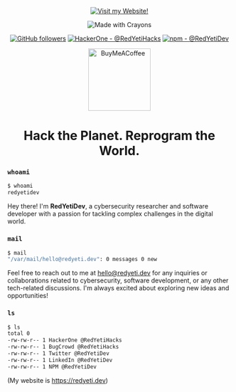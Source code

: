 <div align="center">
 
[![Visit my Website!](https://images.weserv.nl/?url=avatars.githubusercontent.com/u/38299977&mask=circle&width=200)](https://redyetidev.github.io)
 
![Made with Crayons](https://forthebadge.com/images/featured/featured-made-with-crayons.svg)

[![GitHub followers](https://img.shields.io/github/followers/RedYetiDev?label=Follow%20RedYetiDev&style=for-the-badge)](https://github.com/RedYetiDev?tab=followers) [![HackerOne - @RedYetiHacks](https://img.shields.io/badge/HackerOne-RedYetiHacks-brightgreen?style=for-the-badge)](https://hackerone.com/RedYetiHacks) [![npm - @RedYetiDev](https://img.shields.io/badge/npm-RedYetiDev-red?logo=npm&style=for-the-badge)](https://www.npmjs.com/~redyetidev)

[<img src="https://cdn.buymeacoffee.com/buttons/v2/default-violet.png" alt="BuyMeACoffee" width="140">](https://www.buymeacoffee.com/redyetidev)

<h1>Hack the Planet. Reprogram the World.</h1>

</div>

### `whoami`
```bash
$ whoami
redyetidev
```

Hey there! I'm **RedYetiDev**, a cybersecurity researcher and software developer with a passion for tackling complex challenges in the digital world.

### `mail`
```bash
$ mail
"/var/mail/hello@redyeti.dev": 0 messages 0 new
```

Feel free to reach out to me at <hello@redyeti.dev> for any inquiries or collaborations related to cybersecurity, software development, or any other tech-related discussions. I'm always excited about exploring new ideas and opportunities!

### `ls`
```bash
$ ls
total 0
-rw-rw-r-- 1 HackerOne @RedYetiHacks
-rw-rw-r-- 1 BugCrowd @RedYetiHacks
-rw-rw-r-- 1 Twitter @RedYetiDev
-rw-rw-r-- 1 LinkedIn @RedYetiDev
-rw-rw-r-- 1 NPM @RedYetiDev
```
(My website is <https://redyeti.dev>)
